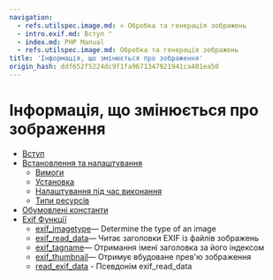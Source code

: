 ```yaml
---
navigation:
  - refs.utilspec.image.md: « Обробка та генерація зображень
  - intro.exif.md: Вступ "
  - index.md: PHP Manual
  - refs.utilspec.image.md: Обробка та генерація зображень
title: 'Інформація, що змінюється про зображення'
origin_hash: ddf652f5224dc9f1fa9671347921941ca401ea50
---
```

# Інформація, що змінюється про зображення

-   [Вступ](intro.exif.md)
-   [Встановлення та налаштування](exif.setup.md)
    -   [Вимоги](exif.requirements.md)
    -   [Установка](exif.installation.md)
    -   [Налаштування під час виконання](exif.configuration.md)
    -   [Типи ресурсів](exif.resources.md)
-   [Обумовлені константи](exif.constants.md)
-   [Exif Функції](ref.exif.md)
    -   [exif\_imagetype](function.exif-imagetype.md)— Determine the type of an image
    -   [exif\_read\_data](function.exif-read-data.md)— Читає заголовки EXIF ​​із файлів зображень
    -   [exif\_tagname](function.exif-tagname.md)— Отримання імені заголовка за його індексом
    -   [exif\_thumbnail](function.exif-thumbnail.md)— Отримує вбудоване прев'ю зображення
    -   [read\_exif\_data](function.read-exif-data.md) \- Псевдонім exif\_read\_data
